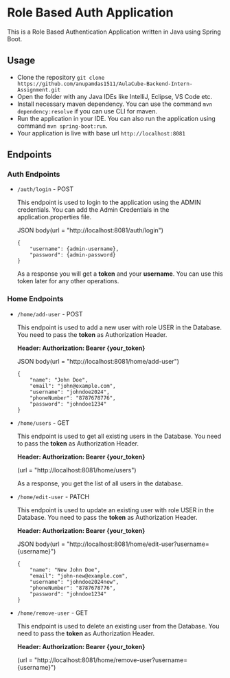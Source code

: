 # Role Based Auth Application

This is a Role Based Authentication Application written in Java using Spring Boot. 

## Usage

- Clone the repository ```git clone https://github.com/anupamdas1511/AulaCube-Backend-Intern-Assignment.git```
- Open the folder with any Java IDEs like IntelliJ, Eclipse, VS Code etc.
- Install necessary maven dependency. You can use the command ```mvn dependency:resolve``` if you can use CLI for maven.
- Run the application in your IDE. You can also run the application using command ```mvn spring-boot:run```.
- Your application is live with base url `http://localhost:8081`

## Endpoints
### Auth Endpoints

- `/auth/login` - POST

    This endpoint is used to login to the application using the ADMIN credentials. You can add the Admin Credentials in the application.properties file.
  
    JSON body(url = "http://localhost:8081/auth/login")
    ```
    {
        "username": {admin-username},
        "password": {admin-password}
    }
    ```
  As a response you will get a **token** and your **username**. You can use this token later for any other operations.

### Home Endpoints
- `/home/add-user` - POST

    This endpoint is used to add a new user with role USER in the Database. You need to pass the **token** as Authorization Header.
    
    **Header:
    Authorization: Bearer {your_token}**

    JSON body(url = "http://localhost:8081/home/add-user")
    ```
    {
        "name": "John Doe",
        "email": "john@example.com",
        "username": "johndoe2024",
        "phoneNumber": "8787678776",
        "password": "johndoe1234"
    }
    ```

- `/home/users` - GET

  This endpoint is used to get all existing users in the Database. You need to pass the **token** as Authorization Header.

  **Header:
  Authorization: Bearer {your_token}**

  (url = "http://localhost:8081/home/users")
  
    As a response, you get the list of all users in the database.


- `/home/edit-user` - PATCH

  This endpoint is used to update an existing user with role USER in the Database. You need to pass the **token** as Authorization Header.

  **Header:
  Authorization: Bearer {your_token}**

  JSON body(url = "http://localhost:8081/home/edit-user?username={username}")
    ```
    {
        "name": "New John Doe",
        "email": "john-new@example.com",
        "username": "johndoe2024new",
        "phoneNumber": "8787678776",
        "password": "johndoe1234"
    }
    ```

- `/home/remove-user` - GET

  This endpoint is used to delete an existing user from the Database. You need to pass the **token** as Authorization Header.

  **Header:
  Authorization: Bearer {your_token}**

  (url = "http://localhost:8081/home/remove-user?username={username}")